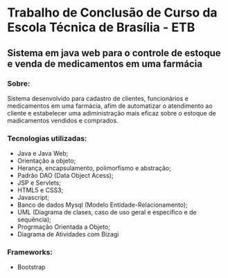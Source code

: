 # Trabalho de Conclusão de Curso da Escola Técnica de Brasília - ETB
## Sistema em java web para o controle de estoque e venda de medicamentos em uma farmácia
### Sobre:
Sistema desenvolvido para cadastro de clientes, funcionários e medicamentos em uma farmácia, afim de automatizar o atendimento ao cliente e estabelecer uma adiministração mais eficaz sobre o estoque de madicamentos vendidos e comprados.
### Tecnologias utilizadas:
- Java e Java Web;
- Orientação a objeto;
- Herança, encapsulamento, polimorfismo e abstração;
- Padrão DAO (Data Object Acess);
- JSP e Servlets;
- HTML5 e CSS3;
- Javascript;
- Banco de dados Mysql (Modelo Entidade-Relacionamento);
- UML (Diagrama de clases, caso de uso geral e específico e de sequência);
- Progrmação Orientada a Objeto;
- Diagrama de Atividades com Bizagi
### Frameworks:
- Bootstrap
